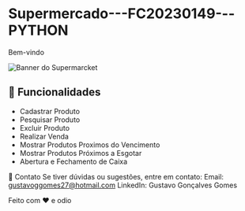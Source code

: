 # Supermercado---FC20230149---PYTHON

Bem-vindo

![Banner do Supermarcket](https://via.placeholder.com/800x200.png?text=WelcomeToSupermarcket)

## 🌟 Funcionalidades

<ul>
  <li>Cadastrar Produto</li>
  <li>Pesquisar Produto</li>
  <li>Excluir Produto</li>
  <li>Realizar Venda</li>
  <li>Mostrar Produtos Proximos do Vencimento</li>
  <li>Mostrar Produtos Próximos a Esgotar</li>
  <li>Abertura e Fechamento de Caixa</li>
</ul>


📧 Contato
Se tiver dúvidas ou sugestões, entre em contato:
Email: gustavoggomes27@hotmail.com
LinkedIn: Gustavo Gonçalves Gomes

Feito com ❤️ e odio




